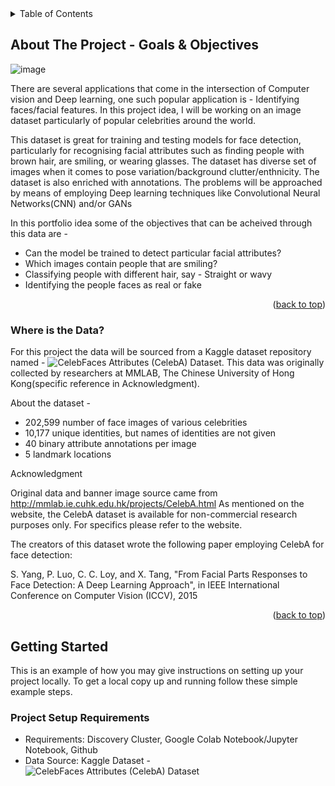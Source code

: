<!-- TABLE OF CONTENTS -->
<details>
  <summary>Table of Contents</summary>
  <ol>
    <li>
      <a href="#about-the-project">About The Project</a>
      <ul>
        <li><a href="#Data source">Where is the Data?</a></li>
      </ul>
    </li>
    <li>
      <a href="#getting-started">Getting Started</a>
      <ul>
        <li><a href="#projectRequirements">Project Setup Requirements</a></li>
      </ul>
    </li>
    <li><a href="#usage">Usage</a></li>
    <li><a href="#roadmap">Roadmap</a></li>
    <li><a href="#contributing">Contributing</a></li>
    <li><a href="#license">License</a></li>
    <li><a href="#contact">Contact</a></li>
    <li><a href="#acknowledgments">Acknowledgments</a></li>
  </ol>
</details>

<!-- ABOUT THE PROJECT -->
## About The Project - Goals & Objectives

![image](https://user-images.githubusercontent.com/13203059/142774210-46a968f4-0374-4c18-9cbd-1be222095525.png)


There are several applications that come in the intersection of Computer vision and Deep learning, one such popular application is - Identifying faces/facial features. In this project idea, I will be working on an image dataset particularly of popular celebrities around the world.

This dataset is great for training and testing models for face detection, particularly for recognising facial attributes such as finding people with brown hair, are smiling, or wearing glasses. The dataset has diverse set of images when it comes to pose variation/background clutter/enthnicity. The dataset is also enriched with annotations. The problems will be approached by means of employing Deep learning techniques like Convolutional Neural Networks(CNN) and/or GANs

In this portfolio idea some of the objectives that can be acheived through this data are - 
* Can the model be trained to detect particular facial attributes?
* Which images contain people that are smiling?
* Classifying people with different hair, say - Straight or wavy
* Identifying the people faces as real or fake


<p align="right">(<a href="#top">back to top</a>)</p>

### Where is the Data?

For this project the data will be sourced from a Kaggle dataset repository named - ![CelebFaces Attributes (CelebA) Dataset](https://www.kaggle.com/jessicali9530/celeba-dataset). This data was originally collected by researchers at MMLAB, The Chinese University of Hong Kong(specific reference in Acknowledgment).

About the dataset - 

* 202,599 number of face images of various celebrities
* 10,177 unique identities, but names of identities are not given
* 40 binary attribute annotations per image
* 5 landmark locations

Acknowledgment

Original data and banner image source came from http://mmlab.ie.cuhk.edu.hk/projects/CelebA.html
As mentioned on the website, the CelebA dataset is available for non-commercial research purposes only. For specifics please refer to the website.

The creators of this dataset wrote the following paper employing CelebA for face detection:

S. Yang, P. Luo, C. C. Loy, and X. Tang, "From Facial Parts Responses to Face Detection: A Deep Learning Approach", in IEEE International Conference on Computer Vision (ICCV), 2015

<p align="right">(<a href="#top">back to top</a>)</p>

<!-- GETTING STARTED -->
## Getting Started

This is an example of how you may give instructions on setting up your project locally.
To get a local copy up and running follow these simple example steps.

### Project Setup Requirements

- Requirements: Discovery Cluster, Google Colab Notebook/Jupyter Notebook, Github
- Data Source: Kaggle Dataset - ![CelebFaces Attributes (CelebA) Dataset](https://www.kaggle.com/jessicali9530/celeba-dataset)